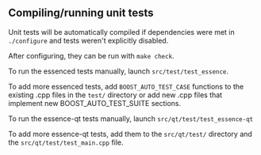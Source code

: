 Compiling/running unit tests
------------------------------------

Unit tests will be automatically compiled if dependencies were met in `./configure`
and tests weren't explicitly disabled.

After configuring, they can be run with `make check`.

To run the essenced tests manually, launch `src/test/test_essence`.

To add more essenced tests, add `BOOST_AUTO_TEST_CASE` functions to the existing
.cpp files in the `test/` directory or add new .cpp files that
implement new BOOST_AUTO_TEST_SUITE sections.

To run the essence-qt tests manually, launch `src/qt/test/test_essence-qt`

To add more essence-qt tests, add them to the `src/qt/test/` directory and
the `src/qt/test/test_main.cpp` file.
